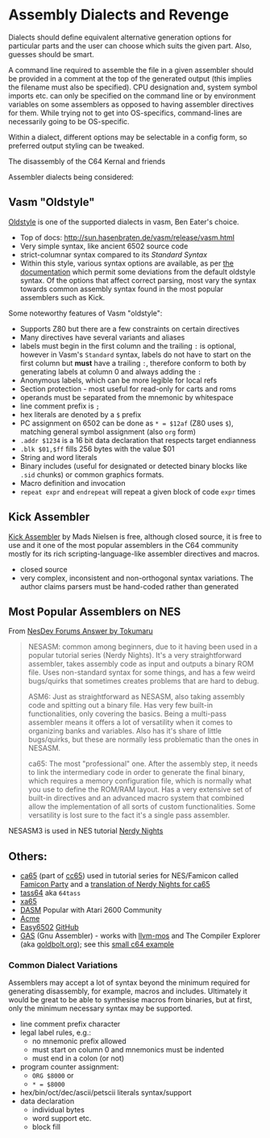 # Assembly Dialects and Revenge

Dialects should define equivalent alternative generation options for particular parts and the user
can choose which suits the given part. Also, guesses should be smart.

A command line required to assemble the file in a given assembler should be provided in a comment at
the top of the generated output (this implies the filename must also be specified). CPU designation
and, system symbol imports etc. can only be specified on the command line or by environment
variables on some assemblers as opposed to having assembler directives for them. While trying not to
get into OS-specifics, command-lines are necessarily going to be OS-specific.

Within a dialect, different options may be selectable in a config form, so preferred output
styling can be tweaked.

The disassembly of the C64 Kernal and friends

Assembler dialects being considered:

## Vasm "Oldstyle"

[Oldstyle](http://sun.hasenbraten.de/vasm/release/vasm_6.html) is one of the supported dialects in
vasm, Ben Eater's choice.

* Top of docs: http://sun.hasenbraten.de/vasm/release/vasm.html
* Very simple syntax, like ancient 6502 source code
* strict-columnar syntax compared to its _Standard Syntax_
* Within this style, various syntax options are available, as per
  [the documentation](http://sun.hasenbraten.de/vasm/release/vasm_6.html)
  which permit some deviations from the default oldstyle syntax. Of the
  options that affect correct parsing, most vary the syntax towards
  common assembly syntax found in the most popular assemblers such as Kick.

Some noteworthy features of Vasm "oldstyle":

* Supports Z80 but there are a few constraints on certain directives
* Many directives have several variants and aliases
* labels must begin in the first column and the trailing `:` is optional,
  however in Vasm's `Standard` syntax, labels do not have to start on the first
  column but **must** have a trailing `:`, therefore conform to both by
  generating labels at column 0 and always adding the `:`
* Anonymous labels, which can be more legible for local refs
* Section protection - most useful for read-only for carts and roms
* operands must be separated from the mnemonic by whitespace
* line comment prefix is `;`
* hex literals are denoted by a `$` prefix
* PC assignment on 6502 can be done as `* = $12af` (Z80 uses `$`), matching
  general symbol assignment (also `org` form)
* `.addr $1234` is a 16 bit data declaration that respects target endianness
* `.blk $01,$ff` fills 256 bytes with the value $01
* String and word literals
* Binary includes (useful for designated or detected binary blocks like `.sid`
  chunks) or common graphics formats.
* Macro definition and invocation
* `repeat expr` and `endrepeat` will repeat a given block of code `expr` times

## Kick Assembler

[Kick Assembler](http://theweb.dk/KickAssembler/Main.html) by Mads Nielsen is free, although closed
source, it
is free to use and it one of the most popular assemblers in the C64 community mostly for its rich
scripting-language-like assembler directives and macros.

* closed source
* very complex, inconsistent and non-orthogonal syntax variations. The author claims parsers must be
  hand-coded rather than generated

## Most Popular Assemblers on NES

From [NesDev Forums Answer by Tokumaru](https://forums.nesdev.org/viewtopic.php?p=243479#p243479)

> NESASM: common among beginners, due to it having been used in a popular tutorial series (Nerdy Nights). It's a very straightforward assembler, takes assembly code as input and outputs a binary ROM file. Uses non-standard syntax for some things, and has a few weird bugs/quirks that sometimes creates problems that are hard to debug.
>
> ASM6: Just as straightforward as NESASM, also taking assembly code and spitting out a binary file. Has very few built-in functionalities, only covering the basics. Being a multi-pass assembler means it offers a lot of versatility when it comes to organizing banks and variables. Also has it's share of little bugs/quirks, but these are normally less problematic than the ones in NESASM.
>
> ca65: The most "professional" one. After the assembly step, it needs to link the intermediary code in order to generate the final binary, which requires a memory configuration file, which is normally what you use to define the ROM/RAM layout. Has a very extensive set of built-in directives and an advanced macro system that combined allow the implementation of all sorts of custom functionalities. Some versatility is lost sure to the fact it's a single pass assembler.

NESASM3 is used in NES tutorial [Nerdy Nights](https://taywee.github.io/NerdyNights/nerdynights.html) 

## Others:

* [ca65](https://cc65.github.io/doc/ca65.html) (part of [cc65](https://www.cc65.org/)) used in tutorial series for NES/Famicon called [Famicon Party](https://github.com/kzurawel/famicomparty-book) and a [translation of Nerdy Nights for ca65](https://github.com/JamesSheppardd/Nerdy-Nights-ca65-Translation)
* [tass64](https://tass64.sourceforge.net/) aka `64tass`
* [xa65](http://www.floodgap.com/retrotech/xa/)
* [DASM](https://dasm-assembler.github.io/) Popular with Atari 2600 Community
* [Acme](https://sourceforge.net/projects/acme-crossass/)
* [Easy6502](http://skilldrick.github.io/easy6502/) [GitHub](https://github.com/skilldrick/easy6502)
* [GAS](https://wiki.osdev.org/GAS) (Gnu Assembler) - works with [llvm-mos](https://llvm-mos.org/wiki/Welcome) and The Compiler Explorer (aka [goldbolt.org](https://godbolt.org/)); see this [small c64 example](https://godbolt.org/z/WGa169Kve)

### Common Dialect Variations

Assemblers may accept a lot of syntax beyond the minimum required for generating disassembly, for
example, macros and includes. Ultimately it would be great to be able to synthesise macros from
binaries, but at first, only the minimum necessary syntax may be supported.

* line comment prefix character
* legal label rules, e.g.:
  * no mnemonic prefix allowed
  * must start on column 0 and mnemonics must be indented
  * must end in a colon (or not)
* program counter assignment:
  * `ORG $8000` or
  * `* = $8000`
* hex/bin/oct/dec/ascii/petscii literals syntax/support
* data declaration
  * individual bytes
  * word support etc.
  * block fill
